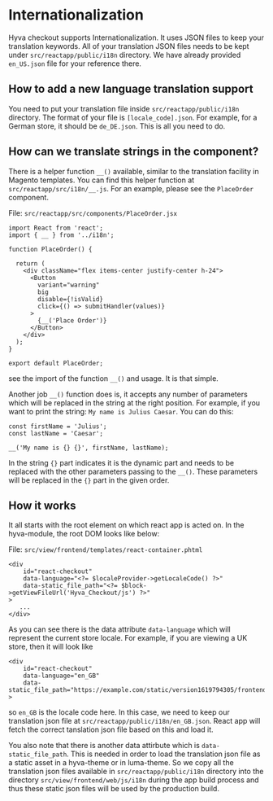 # Internationalization
Hyva checkout supports Internationalization. It uses JSON files to keep your translation keywords. All of your translation JSON files needs to be kept under `src/reactapp/public/i18n` directory. We have already provided `en_US.json` file for your reference there.

## How to add a new language translation support
You need to put your translation file inside `src/reactapp/public/i18n` directory. The format of your file is `[locale_code].json`. For example, for a German store, it should be `de_DE.json`. This is all you need to do.

## How can we translate strings in the component?
There is a helper function `__()` available, similar to the translation facility in Magento templates. You can find this helper function at `src/reactapp/src/i18n/__.js`. For an example, please see the `PlaceOrder` component.

File: `src/reactapp/src/components/PlaceOrder.jsx`

```
import React from 'react';
import { __ } from '../i18n';

function PlaceOrder() {

  return (
    <div className="flex items-center justify-center h-24">
      <Button
        variant="warning"
        big
        disable={!isValid}
        click={() => submitHandler(values)}
      >
        {__('Place Order')}
      </Button>
    </div>
  );
}

export default PlaceOrder;
```

see the import of the function `__()` and usage. It is that simple.

Another job `__()` function does is, it accepts any number of parameters which will be replaced in the string at the right position. For example, if you want to print the string: `My name is Julius Caesar`. You can do this:
```
const firstName = 'Julius';
const lastName = 'Caesar';

__('My name is {} {}', firstName, lastName);
```
In the string `{}` part indicates it is the dynamic part and needs to be replaced with the other parameters passing to the `__()`. These parameters will be replaced in the `{}` part in the given order.

## How it works
It all starts with the root element on which react app is acted on. In the hyva-module, the root DOM looks like below:

File: `src/view/frontend/templates/react-container.phtml`

```
<div
    id="react-checkout"
    data-language="<?= $localeProvider->getLocaleCode() ?>"
    data-static_file_path="<?= $block->getViewFileUrl('Hyva_Checkout/js') ?>"
>
   ...
</div>
```
As you can see there is the data attribute `data-language` which will represent the current store locale. For example, if you are viewing a UK store, then it will look like

```
<div
    id="react-checkout"
    data-language="en_GB"
    data-static_file_path="https://example.com/static/version1619794305/frontend/Magento/luma/en_GB/Hyva_Checkout/js"
>
```
so `en_GB` is the locale code  here. In this case, we need to keep our translation json file at `src/reactapp/public/i18n/en_GB.json`. React app will fetch the correct tanslation json file based on this and load it.

You also note that there is another data attirbute which is `data-static_file_path`. This is needed in order to load the translation json file as a static asset in a hyva-theme or in luma-theme. So we copy all the translation json files available in `src/reactapp/public/i18n` directory into the directory `src/view/frontend/web/js/i18n` during the app build process and thus these static json files will be used by the production build.
